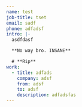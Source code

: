 ```yaml
---
name: test
job-title: tset
email: sadf
phone: adfadsf
intro: |-
  asdfdasf

  **No way bro. INSANE**

  # **Rip**
work:
  - title: adfads
    company: adsf
    from: adsf
    to: adsf
    description: adfadsfas
---
```

